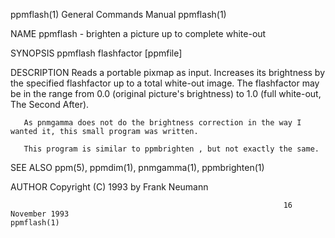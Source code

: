 ppmflash(1)                                                   General Commands Manual                                                  ppmflash(1)

NAME
       ppmflash - brighten a picture up to complete white-out

SYNOPSIS
       ppmflash flashfactor [ppmfile]

DESCRIPTION
       Reads a portable pixmap as input. Increases its brightness by the specified flashfactor up to a total white-out image.  The flashfactor may
       be in the range from 0.0 (original picture's brightness) to 1.0 (full white-out, The Second After).

       As pnmgamma does not do the brightness correction in the way I wanted it, this small program was written.

       This program is similar to ppmbrighten , but not exactly the same.

SEE ALSO
       ppm(5), ppmdim(1), pnmgamma(1), ppmbrighten(1)

AUTHOR
       Copyright (C) 1993 by Frank Neumann

                                                                 16 November 1993                                                      ppmflash(1)
